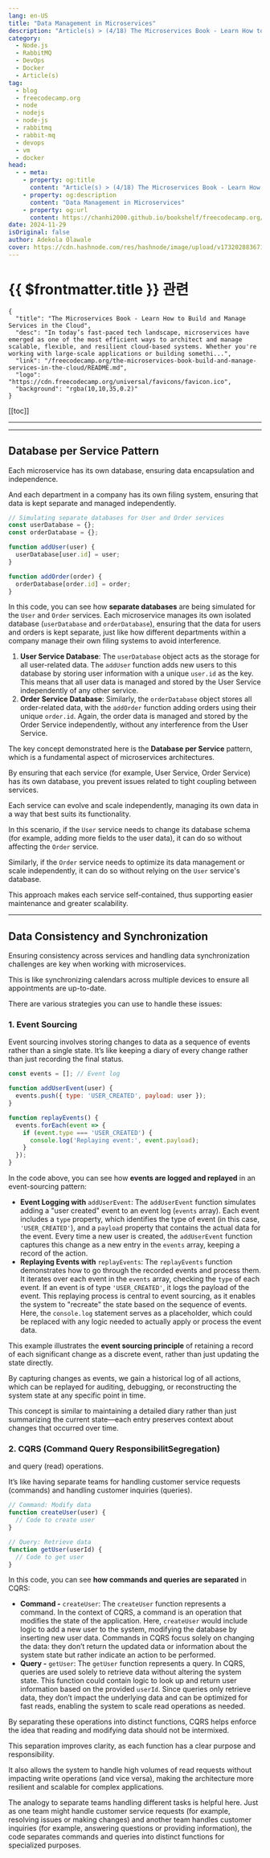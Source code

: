 ```yaml
---
lang: en-US
title: "Data Management in Microservices"
description: "Article(s) > (4/18) The Microservices Book - Learn How to Build and Manage Services in the Cloud" 
category:
  - Node.js
  - RabbitMQ
  - DevOps
  - Docker
  - Article(s)
tag:
  - blog
  - freecodecamp.org
  - node
  - nodejs
  - node-js
  - rabbitmq
  - rabbit-mq
  - devops
  - vm
  - docker
head:
  - - meta:
    - property: og:title
      content: "Article(s) > (4/18) The Microservices Book - Learn How to Build and Manage Services in the Cloud"
    - property: og:description
      content: "Data Management in Microservices"
    - property: og:url
      content: https://chanhi2000.github.io/bookshelf/freecodecamp.org/the-microservices-book-build-and-manage-services-in-the-cloud/data-management-in-microservices.html
date: 2024-11-29
isOriginal: false
author: Adekola Olawale
cover: https://cdn.hashnode.com/res/hashnode/image/upload/v1732028836710/aedce669-1e41-4bb1-8619-6994ed741b5c.png
---
```


# {{ $frontmatter.title }} 관련

```component VPCard
{
  "title": "The Microservices Book - Learn How to Build and Manage Services in the Cloud",
  "desc": "In today’s fast-paced tech landscape, microservices have emerged as one of the most efficient ways to architect and manage scalable, flexible, and resilient cloud-based systems. Whether you're working with large-scale applications or building somethi...",
  "link": "/freecodecamp.org/the-microservices-book-build-and-manage-services-in-the-cloud/README.md",
  "logo": "https://cdn.freecodecamp.org/universal/favicons/favicon.ico",
  "background": "rgba(10,10,35,0.2)"
}
```

[[toc]]

---

<SiteInfo
  name="The Microservices Book - Learn How to Build and Manage Services in the Cloud"
  desc="In today’s fast-paced tech landscape, microservices have emerged as one of the most efficient ways to architect and manage scalable, flexible, and resilient cloud-based systems. Whether you're working with large-scale applications or building somethi..."
  url="https://freecodecamp.org/news/the-microservices-book-build-and-manage-services-in-the-cloud#heading-data-management-in-microservices"
  logo="https://cdn.freecodecamp.org/universal/favicons/favicon.ico"
  preview="https://cdn.hashnode.com/res/hashnode/image/upload/v1732028836710/aedce669-1e41-4bb1-8619-6994ed741b5c.png"/>

---

## Database per Service Pattern

Each microservice has its own database, ensuring data encapsulation and independence.

And each department in a company has its own filing system, ensuring that data is kept separate and managed independently.

```js
// Simulating separate databases for User and Order services
const userDatabase = {};
const orderDatabase = {};

function addUser(user) {
  userDatabase[user.id] = user;
}

function addOrder(order) {
  orderDatabase[order.id] = order;
}
```

In this code, you can see how **separate databases** are being simulated for the `User` and `Order` services. Each microservice manages its own isolated database (`userDatabase` and `orderDatabase`), ensuring that the data for users and orders is kept separate, just like how different departments within a company manage their own filing systems to avoid interference.

1. **User Service Database**: The `userDatabase` object acts as the storage for all user-related data. The `addUser` function adds new users to this database by storing user information with a unique `user.id` as the key. This means that all user data is managed and stored by the User Service independently of any other service.
2. **Order Service Database**: Similarly, the `orderDatabase` object stores all order-related data, with the `addOrder` function adding orders using their unique `order.id`. Again, the order data is managed and stored by the Order Service independently, without any interference from the User Service.

The key concept demonstrated here is the **Database per Service** pattern, which is a fundamental aspect of microservices architectures.

By ensuring that each service (for example, User Service, Order Service) has its own database, you prevent issues related to tight coupling between services.

Each service can evolve and scale independently, managing its own data in a way that best suits its functionality.

In this scenario, if the `User` service needs to change its database schema (for example, adding more fields to the user data), it can do so without affecting the `Order` service.

Similarly, if the `Order` service needs to optimize its data management or scale independently, it can do so without relying on the `User` service's database.

This approach makes each service self-contained, thus supporting easier maintenance and greater scalability.

---

## Data Consistency and Synchronization

Ensuring consistency across services and handling data synchronization challenges are key when working with microservices.

This is like synchronizing calendars across multiple devices to ensure all appointments are up-to-date.

There are various strategies you can use to handle these issues:

### 1. Event Sourcing

Event sourcing involves storing changes to data as a sequence of events rather than a single state. It’s like keeping a diary of every change rather than just recording the final status.

```js
const events = []; // Event log

function addUserEvent(user) {
  events.push({ type: 'USER_CREATED', payload: user });
}

function replayEvents() {
  events.forEach(event => {
    if (event.type === 'USER_CREATED') {
      console.log('Replaying event:', event.payload);
    }
  });
}
```

In the code above, you can see how **events are logged and replayed** in an event-sourcing pattern:

- **Event Logging with** `addUserEvent`: The `addUserEvent` function simulates adding a "user created" event to an event log (`events` array). Each event includes a `type` property, which identifies the type of event (in this case, `'USER_CREATED'`), and a `payload` property that contains the actual data for the event. Every time a new user is created, the `addUserEvent` function captures this change as a new entry in the `events` array, keeping a record of the action.
- **Replaying Events with** `replayEvents`: The `replayEvents` function demonstrates how to go through the recorded events and process them. It iterates over each event in the `events` array, checking the `type` of each event. If an event is of type `'USER_CREATED'`, it logs the payload of the event. This replaying process is central to event sourcing, as it enables the system to "recreate" the state based on the sequence of events. Here, the `console.log` statement serves as a placeholder, which could be replaced with any logic needed to actually apply or process the event data.

This example illustrates the **event sourcing principle** of retaining a record of each significant change as a discrete event, rather than just updating the state directly.

By capturing changes as events, we gain a historical log of all actions, which can be replayed for auditing, debugging, or reconstructing the system state at any specific point in time.

This concept is similar to maintaining a detailed diary rather than just summarizing the current state—each entry preserves context about changes that occurred over time.

### 2. CQRS (Command Query ResponsibilitSegregation)

and query (read) operations.

It’s like having separate teams for handling customer service requests (commands) and handling customer inquiries (queries).

```js
// Command: Modify data
function createUser(user) {
  // Code to create user
}

// Query: Retrieve data
function getUser(userId) {
  // Code to get user
}
```

In this code, you can see **how commands and queries are separated** in CQRS:

- **Command -** `createUser`: The `createUser` function represents a command. In the context of CQRS, a command is an operation that modifies the state of the application. Here, `createUser` would include logic to add a new user to the system, modifying the database by inserting new user data. Commands in CQRS focus solely on changing the data: they don’t return the updated data or information about the system state but rather indicate an action to be performed.
- **Query -** `getUser`: The `getUser` function represents a query. In CQRS, queries are used solely to retrieve data without altering the system state. This function could contain logic to look up and return user information based on the provided `userId`. Since queries only retrieve data, they don’t impact the underlying data and can be optimized for fast reads, enabling the system to scale read operations as needed.

By separating these operations into distinct functions, CQRS helps enforce the idea that reading and modifying data should not be intermixed.

This separation improves clarity, as each function has a clear purpose and responsibility.

It also allows the system to handle high volumes of read requests without impacting write operations (and vice versa), making the architecture more resilient and scalable for complex applications.

The analogy to separate teams handling different tasks is helpful here. Just as one team might handle customer service requests (for example, resolving issues or making changes) and another team handles customer inquiries (for example, answering questions or providing information), the code separates commands and queries into distinct functions for specialized purposes.
